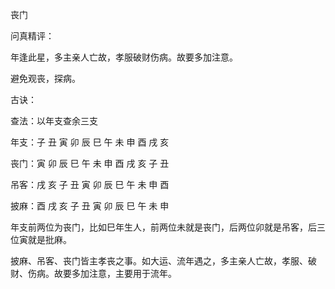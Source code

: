 丧门

问真精评：

年逢此星，多主亲人亡故，孝服破财伤病。故要多加注意。

避免观丧，探病。

古诀：

查法：以年支查余三支

年支：子 丑 寅 卯 辰 巳 午 未 申 酉 戌 亥

丧门：寅 卯 辰 巳 午 未 申 酉 戌 亥 子 丑

吊客：戌 亥 子 丑 寅 卯 辰 巳 午 未 申 酉

披麻：酉 戌 亥 子 丑 寅 卯 辰 巳 午 未 申

年支前两位为丧门，比如巳年生人，前两位未就是丧门，后两位卯就是吊客，后三位寅就是批麻。

披麻、吊客、丧门皆主孝丧之事。如大运、流年遇之，多主亲人亡故，孝服、破财、伤病。故要多加注意，主要用于流年。

